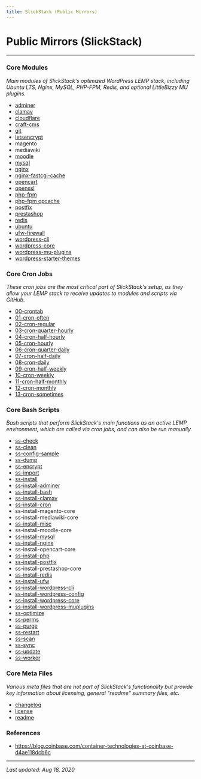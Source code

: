```yaml
---
title: SlickStack (Public Mirrors)
---
```


# Public Mirrors (SlickStack)

----

### Core Modules

*Main modules of SlickStack's optimized WordPress LEMP stack, including Ubuntu LTS, Nginx, MySQL, PHP-FPM, Redis, and optional LittleBizzy MU plugins.*

* [adminer](/adminer/)
* [clamav](/clamav/)
* [cloudflare](/cloudflare/)
* [craft-cms](/craft-cms/)
* [git](/git/)
* [letsencrypt](/letsencrypt/)
* magento
* mediawiki
* [moodle](/moodle/)
* [mysql](/mysql/)
* [nginx](/nginx/)
* [nginx-fastcgi-cache](/fastcgi-cache/)
* [opencart](/opencart/)
* [openssl](/openssl/)
* [php-fpm](/php-fpm/)
* [php-fpm opcache](/opcache/)
* [postfix](/postfix/)
* [prestashop](/prestashop/)
* [redis](/redis/)
* [ubuntu](/ubuntu/)
* [ufw-firewall](/ufw-firewall/)
* [wordpress-cli](/wp-cli/)
* [wordpress-core](/wordpress/)
* [wordpress-mu-plugins](/mu-plugins/)
* [wordpress-starter-themes](/starter-themes/)


### Core Cron Jobs

*These cron jobs are the most critical part of SlickStack's setup, as they allow your LEMP stack to receive updates to modules and scripts via GitHub.*

* [00-crontab](00-crontab.txt)
* [01-cron-often](01-cron-often.txt)
* [02-cron-regular](02-cron-regular.txt)
* [03-cron-quarter-hourly](03-cron-quarter-hourly.txt)
* [04-cron-half-hourly](04-cron-half-hourly.txt)
* [05-cron-hourly](05-cron-hourly.txt)
* [06-cron-quarter-daily](06-cron-quarter-daily.txt)
* [07-cron-half-daily](07-cron-half-daily.txt)
* [08-cron-daily](08-cron-daily.txt)
* [09-cron-half-weekly](09-cron-half-weekly.txt)
* [10-cron-weekly](10-cron-weekly.txt)
* [11-cron-half-monthly](11-cron-half-monthly.txt)
* [12-cron-monthly](12-cron-monthly.txt)
* [13-cron-sometimes](13-cron-sometimes.txt)

### Core Bash Scripts

*Bash scripts that perform SlickStack's main functions as an active LEMP environment, which are called via cron jobs, and can also be run manually.*

* [ss-check](ss-check.txt)
* [ss-clean](ss-clean.txt)
* [ss-config-sample](ss-config-sample.txt)
* [ss-dump](ss-dump.txt)
* [ss-encrypt](ss-encrypt.txt)
* [ss-import](ss-import.txt)
* [ss-install](ss-install.txt)
* [ss-install-adminer](ss-install-adminer.txt)
* [ss-install-bash](ss-install-bash.txt)
* [ss-install-clamav](ss-install-clamav.txt)
* [ss-install-cron](ss-install-cron.txt)
* ss-install-magento-core
* ss-install-mediawiki-core
* [ss-install-misc](ss-install-misc.txt)
* ss-install-moodle-core
* [ss-install-mysql](ss-install-mysql.txt)
* [ss-install-nginx](ss-install-nginx.txt)
* ss-install-opencart-core
* [ss-install-php](ss-install-php.txt)
* [ss-install-postfix](ss-install-postfix.txt)
* ss-install-prestashop-core
* [ss-install-redis](ss-install-redis.txt)
* [ss-install-ufw](ss-install-ufw.txt)
* [ss-install-wordpress-cli](ss-install-wp.txt)
* [ss-install-wordpress-config](ss-install-wpconfig.txt)
* [ss-install-wordpress-core](ss-install-wordpress.txt)
* [ss-install-wordpress-muplugins](ss-install-muplugins.txt)
* [ss-optimize](ss-optimize.txt)
* [ss-perms](ss-perms.txt)
* [ss-purge](ss-purge.txt)
* [ss-restart](ss-restart.txt)
* [ss-scan](ss-scan.txt)
* [ss-sync](ss-sync.txt)
* [ss-update](ss-update.txt)
* [ss-worker](ss-worker.txt)

### Core Meta Files

*Various meta files that are not part of SlickStack's functionality but provide key information about licensing, general "readme" summary files, etc.*

* [changelog](changelog.md)
* [license](license.md)
* [readme](readme.md)

### References

* https://blog.coinbase.com/container-technologies-at-coinbase-d4ae118dcb6c

----

*Last updated: Aug 18, 2020*
